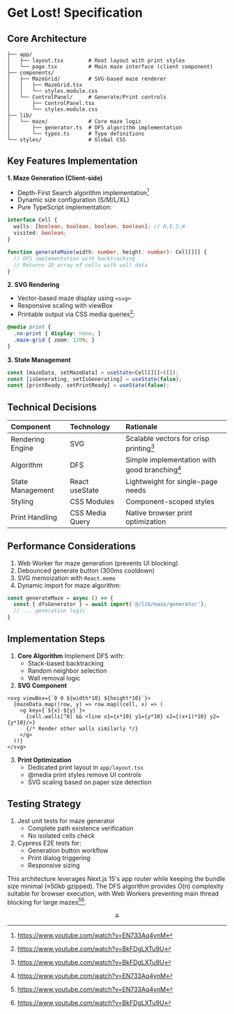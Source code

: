 # Get Lost! Specification

## Core Architecture

```src/
├── app/
│   ├── layout.tsx        # Root layout with print styles
│   └── page.tsx          # Main maze interface (client component)
├── components/
│   ├── MazeGrid/         # SVG-based maze renderer
│   │   ├── MazeGrid.tsx
│   │   └── styles.module.css
│   └── ControlPanel/     # Generate/Print controls
│       ├── ControlPanel.tsx
│       └── styles.module.css
├── lib/
│   └── maze/             # Core maze logic
│       ├── generator.ts  # DFS algorithm implementation
│       └── types.ts      # Type definitions
└── styles/               # Global CSS
```


## Key Features Implementation

**1. Maze Generation (Client-side)**

- Depth-First Search algorithm implementation[^1]
- Dynamic size configuration (S/M/L/XL)
- Pure TypeScript implementation:

```typescript
interface Cell {
  walls: [boolean, boolean, boolean, boolean]; // N,E,S,W
  visited: boolean;
}

function generateMaze(width: number, height: number): Cell[][] {
  // DFS implementation with backtracking
  // Returns 2D array of cells with wall data
}
```

**2. SVG Rendering**

- Vector-based maze display using `<svg>`
- Responsive scaling with viewBox
- Printable output via CSS media queries[^3]:

```css
@media print {
  .no-print { display: none; }
  .maze-grid { zoom: 120%; }
}
```

**3. State Management**

```typescript
const [mazeData, setMazeData] = useState<Cell[][]>([]);
const [isGenerating, setIsGenerating] = useState(false);
const [printReady, setPrintReady] = useState(false);
```


## Technical Decisions

| Component | Technology | Rationale |
| :-- | :-- | :-- |
| Rendering Engine | SVG | Scalable vectors for crisp printing[^3] |
| Algorithm | DFS | Simple implementation with good branching[^1] |
| State Management | React useState | Lightweight for single-page needs |
| Styling | CSS Modules | Component-scoped styles |
| Print Handling | CSS Media Query | Native browser print optimization |

## Performance Considerations

1. Web Worker for maze generation (prevents UI blocking)
2. Debounced generate button (300ms cooldown)
3. SVG memoization with `React.memo`
4. Dynamic import for maze algorithm:
```typescript
const generateMaze = async () => {
  const { dfsGenerator } = await import('@/lib/maze/generator');
  // ... generation logic
}
```


## Implementation Steps

1. **Core Algorithm**
Implement DFS with:
    - Stack-based backtracking
    - Random neighbor selection
    - Wall removal logic
2. **SVG Component**

```tsx
<svg viewBox={`0 0 ${width*10} ${height*10}`}>
  {mazeData.map((row, y) => row.map((cell, x) => (
    <g key={`${x}-${y}`}>
      {cell.walls[^0] && <line x1={x*10} y1={y*10} x2={(x+1)*10} y2={y*10}/>}
      {/* Render other walls similarly */}
    </g>
  ))}
</svg>
```

3. **Print Optimization**
    - Dedicated print layout in `app/layout.tsx`
    - @media print styles remove UI controls
    - SVG scaling based on paper size detection

## Testing Strategy

1. Jest unit tests for maze generator
    - Complete path existence verification
    - No isolated cells check
2. Cypress E2E tests for:
    - Generation button workflow
    - Print dialog triggering
    - Responsive sizing

This architecture leverages Next.js 15's app router while keeping the bundle size minimal (≈50kb gzipped). The DFS algorithm provides O(n) complexity suitable for browser execution, with Web Workers preventing main thread blocking for large mazes[^1][^3].

<div style="text-align: center">⁂</div>

[^1]: https://www.youtube.com/watch?v=EN733Aq4ynM

[^2]: https://phrase.com/blog/posts/next-js-app-router-localization-next-intl/

[^3]: https://www.youtube.com/watch?v=BkFDgLXTu9U

[^4]: https://nextjs.org

[^5]: https://www.wisp.blog/blog/the-ultimate-guide-to-organizing-your-nextjs-15-project-structure

[^6]: https://dev.to/robertobutti/how-to-build-a-dynamic-website-with-nextjs-15-app-router-react-19-storyblok-and-bun--2972

[^7]: https://blog.cloudflare.com/ai-labyrinth/

[^8]: https://www.linkedin.com/pulse/nextjs-15-modern-design-best-practices-scalable-web-ruben-mora-vargas-bmvye

[^9]: https://www.reddit.com/r/nextjs/comments/1ig4qw8/what_is_the_best_way_of_organizing_the_file/

[^10]: https://www.youtube.com/watch?v=Zq5fmkH0T78

[^11]: https://nextjs.org/blog/next-15

[^12]: https://stackoverflow.com/questions/38502/whats-a-good-algorithm-to-generate-a-maze

[^13]: https://nextjs.org/docs/architecture

[^14]: https://www.youtube.com/watch?v=DLeAPn5-TIA

[^15]: https://nextjs.org/docs/app/getting-started/project-structure

[^16]: https://help.maze.co/hc/en-us/articles/9768967895059--Website-Test-Run-usability-tests-on-your-live-websites

[^17]: https://labyrinth.tech

[^18]: https://www.youtube.com/watch?v=nHjqkLV_Tp0

[^19]: https://www.youtube.com/watch?v=L0g87N0piT0\&vl=en

[^20]: https://dev.to/dimeloper/whats-new-in-nextjs-15-new-hooks-turbopack-and-more-2lo8

